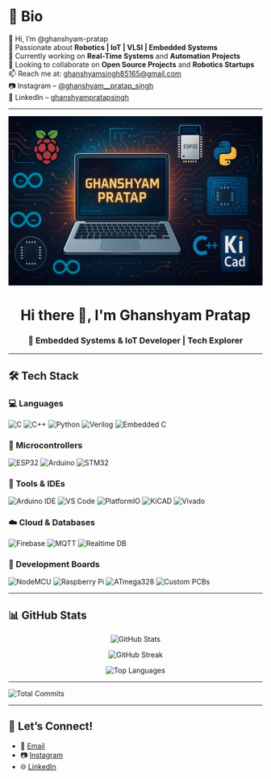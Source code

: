 # 📝 Bio

👋 Hi, I’m @ghanshyam-pratap  
🤖 Passionate about **Robotics | IoT | VLSI | Embedded Systems**  
🌱 Currently working on **Real-Time Systems** and **Automation Projects**  
💞️ Looking to collaborate on **Open Source Projects** and **Robotics Startups**  
📫 Reach me at: [ghanshyamsingh85165@gmail.com](mailto:ghanshyamsingh85165@gmail.com)  
📷 Instagram – [@ghanshyam__pratap_singh](https://www.instagram.com/ghanshyam__pratap_singh)  
🔗 LinkedIn – [ghanshyampratapsingh](https://www.linkedin.com/in/ghanshyampratapsingh)

---
<!-- Banner Image -->
<p align="center">
  <img src="https://raw.githubusercontent.com/ghanshyampratap/ghanshyampratap/main/assets/ChatGPT%20Image%20May%201%2C%202025%2C%2004_50_12%20AM.png" alt="banner" />
</p>

<h1 align="center">Hi there 👋, I'm Ghanshyam Pratap</h1>
<h3 align="center">🚀 Embedded Systems & IoT Developer | Tech Explorer</h3>

---

## 🛠️ Tech Stack

### 💻 Languages
![C](https://img.shields.io/badge/C-A8B9CC?style=for-the-badge&logo=c&logoColor=white)
![C++](https://img.shields.io/badge/C++-00599C?style=for-the-badge&logo=c%2B%2B&logoColor=white)
![Python](https://img.shields.io/badge/Python-3776AB?style=for-the-badge&logo=python&logoColor=white)
![Verilog](https://img.shields.io/badge/Verilog-008080?style=for-the-badge)
![Embedded C](https://img.shields.io/badge/Embedded%20C-005C94?style=for-the-badge)

### 🔌 Microcontrollers
![ESP32](https://img.shields.io/badge/ESP32-3C3C3C?style=for-the-badge)
![Arduino](https://img.shields.io/badge/Arduino-00979D?style=for-the-badge&logo=arduino&logoColor=white)
![STM32](https://img.shields.io/badge/STM32-03234B?style=for-the-badge)

### 🧰 Tools & IDEs
![Arduino IDE](https://img.shields.io/badge/Arduino_IDE-00979D?style=for-the-badge&logo=arduino&logoColor=white)
![VS Code](https://img.shields.io/badge/VS_Code-007ACC?style=for-the-badge&logo=visual-studio-code&logoColor=white)
![PlatformIO](https://img.shields.io/badge/PlatformIO-FF6600?style=for-the-badge&logo=platformio&logoColor=white)
![KiCAD](https://img.shields.io/badge/KiCAD-314CB0?style=for-the-badge&logo=kicad&logoColor=white)
![Vivado](https://img.shields.io/badge/Vivado-FAB400?style=for-the-badge)

### ☁️ Cloud & Databases
![Firebase](https://img.shields.io/badge/Firebase-FFCA28?style=for-the-badge&logo=firebase&logoColor=white)
![MQTT](https://img.shields.io/badge/MQTT-660066?style=for-the-badge)
![Realtime DB](https://img.shields.io/badge/Realtime%20DB-FF9900?style=for-the-badge)

### 🧪 Development Boards
![NodeMCU](https://img.shields.io/badge/NodeMCU-3C3C3C?style=for-the-badge)
![Raspberry Pi](https://img.shields.io/badge/Raspberry%20Pi-C51A4A?style=for-the-badge&logo=raspberry-pi&logoColor=white)
![ATmega328](https://img.shields.io/badge/ATmega328-999999?style=for-the-badge)
![Custom PCBs](https://img.shields.io/badge/Custom%20PCBs-009688?style=for-the-badge)

---

## 📊 GitHub Stats

<p align="center">
  <img src="https://github-readme-stats.vercel.app/api?username=ghanshyampratap&show_icons=true&theme=react" alt="GitHub Stats" />
</p>

<p align="center">
  <img src="https://github-readme-streak-stats.herokuapp.com/?user=ghanshyampratap&theme=react" alt="GitHub Streak" />
</p>

<p align="center">
  <img src="https://github-readme-stats.vercel.app/api/top-langs/?username=ghanshyampratap&layout=compact&theme=react" alt="Top Languages" />
</p>

---
![Total Commits](https://img.shields.io/badge/Total%20Commits-500%2B%2B-brightgreen?style=for-the-badge&logo=github)



---

## 💬 **Let’s Connect!**
- 📧 [Email](mailto:ghanshyamsingh85165@gmail.com)  
- 📷 [Instagram](https://www.instagram.com/ghanshyam__pratap_singh)  
- 🌐 [LinkedIn](https://www.linkedin.com/in/ghanshyampratapsingh)
